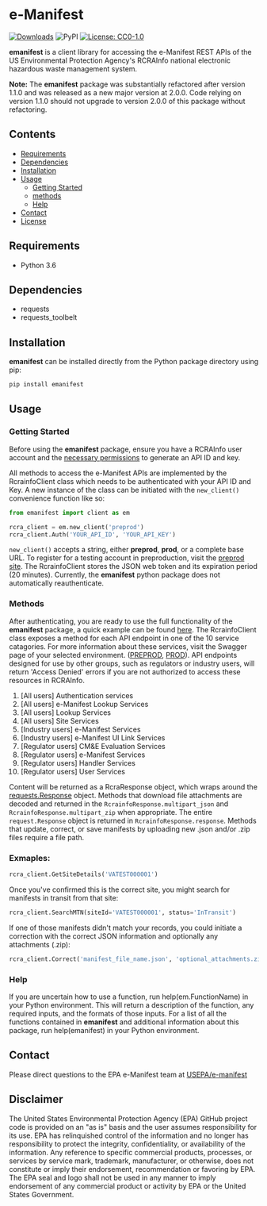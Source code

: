 # e-Manifest

[![Downloads](https://pepy.tech/badge/emanifest)](https://pepy.tech/project/emanifest)
![PyPI](https://img.shields.io/pypi/v/emanifest)
[![License: CC0-1.0](https://img.shields.io/badge/License-CC0_1.0-lightgrey.svg)](http://creativecommons.org/publicdomain/zero/1.0/)

**emanifest** is a client library for accessing the e-Manifest REST APIs of the US Environmental Protection Agency's RCRAInfo national electronic hazardous waste management system.

**Note:** The **emanifest** package was substantially refactored after version 1.1.0 and was released as a new major version at 2.0.0. Code relying on version 1.1.0 should not upgrade to version 2.0.0 of this package without refactoring.

## Contents
- [Requirements](#requirements)
- [Dependencies](#dependencies)
- [Installation](#installation)
- [Usage](#usage)
  - [Getting Started](#getting-started)
  - [methods](#methods)
  - [Help](#help)
- [Contact](#contact)
- [License](LICENSE.txt)

## Requirements
- Python 3.6

## Dependencies
- requests
- requests_toolbelt

## Installation

**emanifest** can be installed directly from the Python package directory using pip:

```bash
pip install emanifest
```

## Usage

### Getting Started

Before using the **emanifest** package, ensure you have a RCRAInfo user account and the [necessary permissions](https://www.epa.gov/e-manifest/frequent-questions-about-e-manifest#user_question6) to generate an API ID and key.

All methods to access the e-Manifest APIs are implemented by the RcrainfoClient class which needs to be authenticated with your API ID and Key. A new instance of the class can be initiated with the ```new_client()``` convenience function like so:

```python
from emanifest import client as em

rcra_client = em.new_client('preprod')
rcra_client.Auth('YOUR_API_ID', 'YOUR_API_KEY')
```

```new_client()``` accepts a string, either **preprod**, **prod**, or a complete base URL. To register for a testing account in preproduction, visit the [preprod site](https://rcrainfopreprod.epa.gov/rcrainfo/action/secured/login). The RcrainfoClient stores the JSON web token and its expiration period (20 minutes). Currently, the **emanifest** python package does not automatically reauthenticate.

### Methods

After authenticating, you are ready to use the full functionality of the **emanifest** package, a quick example can be found [here](src/example.py). The RcrainfoClient class exposes a method for each API endpoint in one of the 10 service catagories. For more information about these services, visit the Swagger page of your selected environment. ([PREPROD](https://rcrainfopreprod.epa.gov/rcrainfo/secured/swagger/), [PROD](https://rcrainfo.epa.gov/rcrainfoprod/secured/swagger/)). API endpoints designed for use by other groups, such as regulators or industry users, will return 'Access Denied' errors if you are not authorized to access these resources in RCRAInfo.

1. [All users] Authentication services
2. [All users] e-Manifest Lookup Services
3. [All users] Lookup Services
4. [All users] Site Services
5. [Industry users] e-Manifest Services
6. [Industry users] e-Manifest UI Link Services
7. [Regulator users] CM&E Evaluation Services
8. [Regulator users] e-Manifest Services
9. [Regulator users] Handler Services
10. [Regulator users] User Services

Content will be returned as a RcraResponse object, which wraps around the [requests.Response](https://pypi.org/project/requests/) object. Methods that download file attachments are decoded and returned in the ```RcrainfoResponse.multipart_json``` and ```RcrainfoResponse.multipart_zip``` when appropriate. The entire ```request.Response``` object is returned in ```RcrainfoResponse.response```. Methods that update, correct, or save manifests by uploading new .json and/or .zip files require a file path.

### Exmaples:

```python
rcra_client.GetSiteDetails('VATEST000001')
```
Once you've confirmed this is the correct site, you might search for manifests in transit from that site:

```python
rcra_client.SearchMTN(siteId='VATEST000001', status='InTransit')
```
If one of those manifests didn't match your records, you could initiate a correction with the correct JSON information and optionally any attachments (.zip):

```python
rcra_client.Correct('manifest_file_name.json', 'optional_attachments.zip')
```

### Help

If you are uncertain how to use a function, run help(em.FunctionName) in your Python environment. This will return a description of the function, any required inputs, and the formats of those inputs. For a list of all the functions contained in **emanifest** and additional information about this package, run help(emanifest) in your Python environment.

## Contact

Please direct questions to the EPA e-Manifest team at [USEPA/e-manifest](https://github.com/USEPA/e-manifest)

## Disclaimer

The United States Environmental Protection Agency (EPA) GitHub project code is provided on an "as is" basis and the user assumes responsibility for its use. EPA has relinquished control of the information and no longer has responsibility to protect the integrity, confidentiality, or availability of the information. Any reference to specific commercial products, processes, or services by service mark, trademark, manufacturer, or otherwise, does not constitute or imply their endorsement, recommendation or favoring by EPA. The EPA seal and logo shall not be used in any manner to imply endorsement of any commercial product or activity by EPA or the United States Government.
